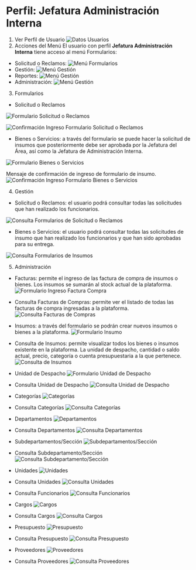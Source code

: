 # Perfil: Jefatura Administración Interna

1. Ver Perfil de Usuario
![Datos Usuarios](http://127.0.0.1:8000/static/user/documentation/img/jefaturaadminterna/datos-usuario.png)
2. Acciones del Menú
El usuario con perfil **Jefatura Administración Interna** tiene acceso al menú Formularios:

* Solicitud o Reclamos:
![Menú Formularios](http://127.0.0.1:8000/static/user/documentation/img/jefaturaadminterna/menu-jefeadminterna-1.png)
* Gestión:
![Menú Gestión](http://127.0.0.1:8000/static/user/documentation/img/jefaturaadminterna/menu-jefeadminterna-2.png)
* Reportes:
![Menú Gestión](http://127.0.0.1:8000/static/user/documentation/img/jefaturaadminterna/menu-jefeadminterna-3.png)
* Administración:
![Menú Gestión](http://127.0.0.1:8000/static/user/documentation/img/jefaturaadminterna/menu-jefeadminterna-3.png)

3. Formularios

* Solicitud o Reclamos

![Formulario Solicitud o Reclamos](http://127.0.0.1:8000/static/user/documentation/img/funcionario/formulario-solicitud-reclamo.png)

![Confirmación Ingreso Formulario Solicitud o Reclamos](http://127.0.0.1:8000/static/user/documentation/img/funcionario/confirmacion-ingreso.png)

* Bienes o Servicios: a través del formulario se puede hacer la solicitud de insumos que posteriormente debe ser aprobada por la Jefatura del Área, así como la Jefatura de Administración Interna.

![Formulario Bienes o Servicios](http://127.0.0.1:8000/static/user/documentation/img/encargadoinsumos/formulario-insumos-2.png)


Mensaje de confirmación de ingreso de formulario de insumo.
![Confirmación Ingreso Formulario Bienes o Servicios](http://127.0.0.1:8000/static/user/documentation/img/encargadoinsumos/confirmacion-solicitud.png)

4. Gestión

* Solicitud o Reclamos: el usuario podrá consultar todas las solicitudes que han realizado los funcionarios.

![Consulta Formularios de Solicitud o Reclamos](http://127.0.0.1:8000/static/user/documentation/img/encargadobodega/consulta-formularios-solicitudes.png)

* Bienes o Servicios: el usuario podrá consultar todas las solicitudes de insumo que han realizado los funcionarios y que han sido aprobadas para su entrega.

![Consulta Formularios de Insumos](http://127.0.0.1:8000/static/user/documentation/img/encargadobodega/consulta-formularioinsumos.png)

5. Administración

* Facturas: permite el ingreso de las factura de compra de insumos o bienes. Los insumos se sumarán al stock actual de la plataforma.
![Formulario Ingreso Factura Compra](http://127.0.0.1:8000/static/user/documentation/img/encargadobodega/formulario-facturacompra.png)

* Consulta Facturas de Compras: permite ver el listado de todas las facturas de compra ingresadas a la plataforma.
![Consulta Facturas de Compras](http://127.0.0.1:8000/static/user/documentation/img/encargadobodega/consulta-facturacompras.png)

* Insumos: a través del formulario se podrán crear nuevos insumos o bienes a la plataforma.
![Formulario Insumo](http://127.0.0.1:8000/static/user/documentation/img/encargadobodega/formulario-insumos.png)

* Consulta de Insumos: permite visualizar todos los bienes o insumos existente en la plataforma. La unidad de despacho, cantidad o saldo actual, precio, categoría o cuenta presupuestaria a la que pertenece.
![Consulta de Insumos](http://127.0.0.1:8000/static/user/documentation/img/encargadobodega/consulta-insumos.png)



* Unidad de Despacho
![Formulario Unidad de Despacho](http://127.0.0.1:8000/static/user/documentation/img/jefaturaadminterna/formulario-unidadmedidas.png)


* Consulta Unidad de Despacho
![Consulta Unidad de Despacho](http://127.0.0.1:8000/static/user/documentation/img/jefaturaadminterna/consulta-unidadmedidas.png)

* Categorías
![Categorías](http://127.0.0.1:8000/static/user/documentation/img/jefaturaadminterna/formulario-categoria.png)

* Consulta Categorías
![Consulta Categorías](http://127.0.0.1:8000/static/user/documentation/img/jefaturaadminterna/consulta-categorias.png)


* Departamentos
![Departamentos](http://127.0.0.1:8000/static/user/documentation/img/jefaturaadminterna/formulario-departamentos.png)


* Consulta Departamentos
![Consulta Departamentos](http://127.0.0.1:8000/static/user/documentation/img/jefaturaadminterna/consulta-departamentos.png)


* Subdepartamentos/Sección
![Subdepartamentos/Sección](http://127.0.0.1:8000/static/user/documentation/img/jefaturaadminterna/formulario-subdepartamentoseccion.png)


* Consulta Subdepartamento/Sección
![Consulta Subdepartamento/Sección](http://127.0.0.1:8000/static/user/documentation/img/jefaturaadminterna/consulta-subdepartamentosecciones.png)


* Unidades
![Unidades](http://127.0.0.1:8000/static/user/documentation/img/jefaturaadminterna/formulario-unidades.png)


* Consulta Unidades
![Consulta Unidades](http://127.0.0.1:8000/static/user/documentation/img/jefaturaadminterna/consulta-unidades.png)


* Consulta Funcionarios
![Consulta Funcionarios](http://127.0.0.1:8000/static/user/documentation/img/jefaturaadminterna/consulta-usuarios.png)

* Cargos
![Cargos](http://127.0.0.1:8000/static/user/documentation/img/jefaturaadminterna/formulario-cargos.png)


* Consulta Cargos
![Consulta Cargos](http://127.0.0.1:8000/static/user/documentation/img/jefaturaadminterna/consulta-cargos.png)


* Presupuesto
![Presupuesto](http://127.0.0.1:8000/static/user/documentation/img/jefaturaadminterna/formulario-cuentapresupuestaria.png)

* Consulta Presupuesto
![Consulta Presupuesto](http://127.0.0.1:8000/static/user/documentation/img/jefaturaadminterna/consultar-cuentapresupuestaria.png)

* Proveedores
![Proveedores](http://127.0.0.1:8000/static/user/documentation/img/jefaturaadminterna/formulario-proveedores.png)

* Consulta Proveedores
![Consulta Proveedores](http://127.0.0.1:8000/static/user/documentation/img/jefaturaadminterna/consulta-proveedores.png)